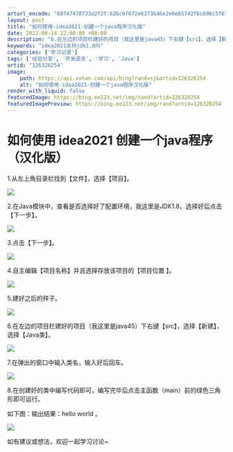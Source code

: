 ```yaml
---
arturl_encode: "68747470733a2f2f:626c6f672e6373646e2e6e65742f6c696c5f67686f73745f2f:61727469636c652f64657461696c732f313236333238323534"
layout: post
title: "如何使用-idea2021-创建一个java程序汉化版"
date: 2022-08-14 22:00:00 +08:00
description: "6.在左边的项目栏建好的项目（我这里是java45）下右键【src】，选择【新建】，选择【Java类"
keywords: "idea2021支持jdk1.8吗"
categories: ['学习记录']
tags: ['经验分享', '开发语言', '学习', 'Java']
artid: "126328254"
image:
    path: https://api.vvhan.com/api/bing?rand=sj&artid=126328254
    alt: "如何使用-idea2021-创建一个java程序汉化版"
render_with_liquid: false
featuredImage: https://bing.ee123.net/img/rand?artid=126328254
featuredImagePreview: https://bing.ee123.net/img/rand?artid=126328254
---
```


# 如何使用 idea2021 创建一个java程序（汉化版）

1.从左上角目录栏找到【文件】，选择【项目】。

![](https://i-blog.csdnimg.cn/blog_migrate/48b59b66b7a44114aa48eee6084d8cdb.png)

2.在Java模块中，查看是否选择好了配置环境，我这里是JDK1.8，选择好后点击【下一步】。

![](https://i-blog.csdnimg.cn/blog_migrate/6dde70b9fc7dd68427cd3a70c954e659.png)

3.点击【下一步】。

![](https://i-blog.csdnimg.cn/blog_migrate/cb42416885b634b70adf9599bd88e1c1.png)

4.自主编辑【项目名称】并且选择存放该项目的【项目位置 】。

![](https://i-blog.csdnimg.cn/blog_migrate/7692a5b010e0233ec4c548abb6fc2005.png)

5.建好之后的样子。

![](https://i-blog.csdnimg.cn/blog_migrate/3d641782b809f7c6fbf88fdc784d8931.png)

6.在左边的项目栏建好的项目（我这里是java45）下右键【src】，选择【新建】，选择【Java类】。

![](https://i-blog.csdnimg.cn/blog_migrate/0857fadda667632247fdd66ac771cdd5.png)

7.在弹出的窗口中输入类名，输入好后回车。

![](https://i-blog.csdnimg.cn/blog_migrate/e18eeceaba1dfba57ce19040bf4d8ae4.png)

8.在创建好的类中编写代码即可，编写完毕后点击主函数（main）前的绿色三角形即可运行。

如下图：输出结果：hello world 。

![](https://i-blog.csdnimg.cn/blog_migrate/610a18d7ff926f389ec8cbe235bc97e3.png)

如有建议或想法，欢迎一起学习讨论~